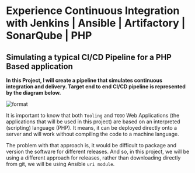 # Experience Continuous Integration with Jenkins | Ansible | Artifactory | SonarQube | PHP

## Simulating a typical CI/CD Pipeline for a PHP Based application

**In this Project, I will create a pipeline that  simulates continuous integration and delivery. Target end to end CI/CD pipeline is represented by the diagram below.**

![format](https://github.com/user-attachments/assets/f050b19e-8adb-4983-b161-d99f85367526)

It is important to know that both `Tooling` and `TODO` Web Applications (the applications that will be used in this project) are based on an interpreted (scripting) language (PHP). It means, it can be deployed directly onto a server and will work without compiling the code to a machine language.

The problem with that approach is, it would be difficult to package and version the software for different releases. And so, in this project, we will be using a different approach for releases, rather than downloading directly from git, we will be using Ansible `uri module`.

















